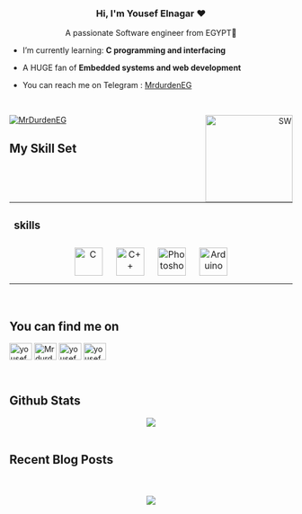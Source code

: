 ### <div align="center">Hi, I'm Yousef Elnagar ❤️
</div>  

<div align="center">A passionate Software engineer from EGYPT🥰</div>  

-  I’m currently learning: **C programming and interfacing**  

- A HUGE fan of **Embedded systems and web development**  

- You can reach me on Telegram : <a href="https://t.me/MrdurdenEG" target="blank">MrdurdenEG</a>

<br/>  

<p align="right"><img align="right" alt="SW" width="155" src="https://media1.tenor.com/m/YHUOSFkcNCcAAAAC/system-engineer-geek.gif"></p>

<p align="left"> <a href="https://twitter.com/MrdurdenEG" target="blank"><img src="https://img.shields.io/twitter/follow/MrdurdenEG?logo=twitter&style=for-the-badge" alt="MrDurdenEG" /></a> </p>

## My Skill Set  
<table><tr><td valign="top" width="33%">

### skills  
<div align="center">  
<a href="https://www.cprogramming.com/" target="_blank"><img style="margin: 10px" src="https://profilinator.rishav.dev/skills-assets/c-original.svg" alt="C" height="50" /></a>  
<a href="https://www.cplusplus.com/" target="_blank"><img style="margin: 10px" src="https://profilinator.rishav.dev/skills-assets/cplusplus-original.svg" alt="C++" height="50" /></a>  
<a href="https://www.adobe.com/in/products/photoshop.html" target="_blank"><img style="margin: 10px" src="https://profilinator.rishav.dev/skills-assets/photoshop-plain.svg" alt="Photoshop" height="50" /></a>  
<a href="https://www.arduino.cc/" target="_blank"><img style="margin: 10px" src="https://profilinator.rishav.dev/skills-assets/arduino.png" alt="Arduino" height="50" /></a>  
</div>

</td></tr></table>

<br/>

## You can find me on  

<p align="left">
<a href="https://twitter.com/MrdurdenEG" target="blank"><img align="center" src="https://raw.githubusercontent.com/rahuldkjain/github-profile-readme-generator/master/src/images/icons/Social/twitter.svg" alt="yousef elnagar on Twitter" height="30" width="40" /></a>
<a href="https://www.instagram.com/MrdurdenEG" target="blank"><img align="center" src="https://raw.githubusercontent.com/rahuldkjain/github-profile-readme-generator/master/src/images/icons/Social/instagram.svg" alt="MrdurdenEG on Instagram" height="30" width="40" /></a>
<a href="https://www.facebook.com/yousefnejroo/" target="blank"><img align="center" src="https://raw.githubusercontent.com/rahuldkjain/github-profile-readme-generator/master/src/images/icons/Social/facebook.svg" alt="yousef elnagar on Facebook" height="30" width="40" /></a>
<a href="https://www.linkedin.com/in/yousef-elnagar-3b7a682b5/" target="blank"><img align="center" src="https://camo.githubusercontent.com/a12f97e0370c6c839fe198521c5536f0fb2ea4ec9005247525f5f3c2f2e91e7e/68747470733a2f2f63646e2e6a7364656c6976722e6e65742f6e706d2f73696d706c652d69636f6e7340332e302e312f69636f6e732f6c696e6b6564696e2e737667" alt="yousef elnagar on linkedin" height="30" width="40" /></a>
</p>

</div>  

<br/>  

## Github Stats  
<div align="center">
<img src="https://komarev.com/ghpvc/?username=MrDurdenEG&&style=flat-square" align="center" />
</div>  

<br/>  

## Recent Blog Posts  

<br/>  

<br/>  

<div align="center">
<img src="https://komarev.com/ghpvc/?username=MrDurdenEG&&style=flat-square" align="center" />
</div>  

<br/>  

<br />

